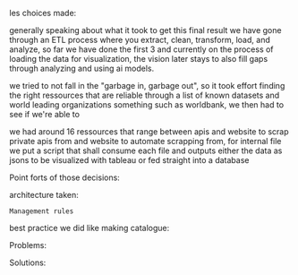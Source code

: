 les choices made:

generally speaking about what it took to get this final result we have gone through an ETL process where you extract, clean, transform, load, and analyze, so far we have done the first 3 and currently on the process of loading the data for visualization, the vision later stays to also fill gaps through analyzing and using ai models.

we tried to not fall in the "garbage in, garbage out", so it took effort finding the right ressources that are reliable through a list of known datasets and world leading organizations something such as worldbank, we then had to see if we're able to

we had around 16 ressources that range between apis and website to scrap private apis from and website to automate scrapping from, for internal file we put  a script that shall consume each file and outputs either the data as jsons to be visualized with tableau or fed straight into a database

Point forts of those decisions:


architecture taken:

    Management rules


best practice we did like making catalogue:


Problems:


Solutions:
